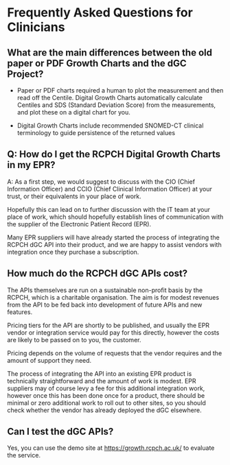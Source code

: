 # Frequently Asked Questions for Clinicians

## What are the main differences between the old paper or PDF Growth Charts and the dGC Project?

* Paper or PDF charts required a human to plot the measurement and then read off the Centile. Digital Growth Charts automatically calculate Centiles and SDS (Standard Deviation Score) from the measurements, and plot these on a digital chart for you.

* Digital Growth Charts include recommended SNOMED-CT clinical terminology to guide persistence of the returned values

## Q: How do I get the RCPCH Digital Growth Charts in my EPR?

A: As a first step, we would suggest to discuss with the CIO (Chief Information Officer) and CCIO (Chief Clinical Information Officer) at your trust, or their equivalents in your place of work.

Hopefully this can lead on to further discussion with the IT team at your place of work, which should hopefully establish lines of communication with the supplier of the Electronic Patient Record (EPR).

Many EPR suppliers will have already started the process of integrating the RCPCH dGC API into their product, and we are happy to assist vendors with integration once they purchase a subscription.

## How much do the RCPCH dGC APIs cost?

The APIs themselves are run on a sustainable non-profit basis by the RCPCH, which is a charitable organisation. The aim is for modest revenues from the API to be fed back into development of future APIs and new features.

Pricing tiers for the API are shortly to be published, and usually the EPR vendor or integration service would pay for this directly, however the costs are likely to be passed on to you, the customer.

Pricing depends on the volume of requests that the vendor requires and the amount of support they need.

The process of integrating the API into an existing EPR product is technically straightforward and the amount of work is modest. EPR suppliers may of course levy a fee for this additional integration work, however once this has been done once for a product, there should be minimal or zero additional work to roll out to other sites, so you should check whether the vendor has already deployed the dGC elsewhere.

## Can I test the dGC APIs?

Yes, you can use the demo site at https://growth.rcpch.ac.uk/ to evaluate the service.